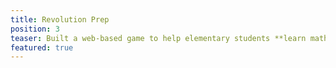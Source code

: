 ```yaml
---
title: Revolution Prep
position: 3
teaser: Built a web-based game to help elementary students **learn math**
featured: true
---
```


